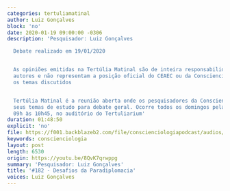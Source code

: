 ```yaml
---
categories: tertuliamatinal
author: Luiz Gonçalves
block: 'no'
date: 2020-01-19 09:00:00 -0306
description: 'Pesquisador: Luiz Gonçalves

  Debate realizado em 19/01/2020


  As opiniões emitidas na Tertúlia Matinal são de inteira responsabilidade de seus
  autores e não representam a posição oficial do CEAEC ou da Conscienciologia sobre
  os temas discutidos


  Tertúlia Matinal é a reunião aberta onde os pesquisadores da Conscienciologia apresentam
  seus temas de estudo para debate geral. Ocorre todos os domingos pela manhã, das
  09h às 10h45, no auditório do Tertuliarium'
duration: 01:48:50
explicit: 'no'
file: https://f001.backblazeb2.com/file/conscienciologiapodcast/audios/8QvK7qrwppg.mp3
keywords: conscienciologia
layout: post
length: 6530
origin: https://youtu.be/8QvK7qrwppg
summary: 'Pesquisador: Luiz Gonçalves'
title: '#182 - Desafios da Paradiplomacia'
voices: Luiz Gonçalves
---
```

